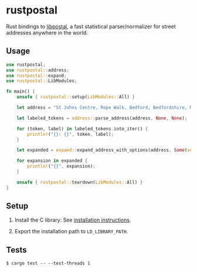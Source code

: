 # rustpostal

Rust bindings to [libpostal][], a fast statistical parser/normalizer
for street addresses anywhere in the world.

## Usage


```rust
use rustpostal;
use rustpostal::address;
use rustpostal::expand;
use rustpostal::LibModules;

fn main() {
    unsafe { rustpostal::setup(LibModules::All) }

    let address = "St Johns Centre, Rope Walk, Bedford, Bedfordshire, MK42 0XE, United Kingdom";

    let labeled_tokens = address::parse_address(address, None, None);

    for (token, label) in labeled_tokens.into_iter() {
        println!("{}: {}", token, label);
    }

    let expanded = expand::expand_address_with_options(address, Some(vec!["en"]));

    for expansion in expanded {
        println!("{}", expansion);
    }

    unsafe { rustpostal::teardown(LibModules::All) }
}
```

## Setup

1. Install the C library: See [installation instructions][linux-install].

2. Export the installation path to `LD_LIBRARY_PATH`.

## Tests

```
$ cargo test -- --test-threads 1
```


[libpostal]: https://github.com/openvenues/libpostal
[linux-install]: https://github.com/openvenues/libpostal#installation-maclinux
